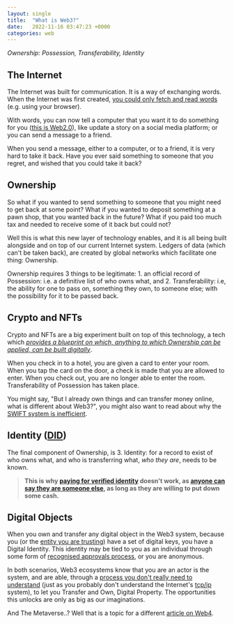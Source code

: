 ```yaml
---
layout: single
title:  "What is Web3?"
date:   2022-11-16 03:47:23 +0000
categories: web
---
```


*Ownership: Possession, Transferability, Identity*

## The Internet

The Internet was built for communication.
It is a way of exchanging words.
When the Internet was first created, [you could only fetch and read words][web1] (e.g. using your browser).

With words, you can now tell a computer that you want it to do something for you ([this is Web2.0][web2]), like update a story on a social media platform; or you can send a message to a friend.

When you send a message, either to a computer, or to a friend, it is very hard to take it back. Have you ever said something to someone that you regret, and wished that you could take it back?

## Ownership

So what if you wanted to send something to someone that you might need to get back at some point?
What if you wanted to deposit something at a pawn shop, that you wanted back in the future?
What if you paid too much tax and needed to receive some of it back but could not?

Well this is what this new layer of technology enables, and it is all being built alongside and on top of our current Internet system. Ledgers of data (which can't be taken back), are created by global networks which facilitate one thing: Ownership.

Ownership requires 3 things to be legitimate: 1. an official record of Possession: i.e. a definitive list of who owns what, and 2. Transferability: i.e, the ability for one to pass on, something they own, to someone else; with the possibility for it to be passed back.

## Crypto and NFTs

Crypto and NFTs are a big experiment built on top of this technology, a tech which *[provides a blueprint on which, anything to which Ownership can be applied, can be built digitally][blockchain-revolution]*. 

When you check in to a hotel, you are given a card to enter your room. When you tap the card on the door, a check is made that you are allowed to enter. When you check out, you are no longer able to enter the room. Transferability of Possession has taken place.

You might say, "But I already own things and can transfer money online, what is different about Web3?", you might also want to read about why the [SWIFT system is inefficient][swift].

## Identity ([DID][did])

The final component of Ownership, is 3. Identity: for a record to exist of who owns what, and who is transferring what, *who they are*, needs to be known.

>**This is why [paying for verified identity][twitter] doesn't work, as [anyone can say they are someone else][fake-accounts], as long as they are willing to put down some cash.**

## Digital Objects

When you own and transfer any digital object in the Web3 system, because you (or the [entity you are trusting][custodial-entity]) have a set of digital keys, you have a Digital Identity. This identity may be tied to you as an individual through some form of [recognised approvals process][kyc], or you are anonymous.

In both scenarios, Web3 ecosystems know that you are an actor is the system, and are able, through a [process you don't really need to understand][blockchain] (just as you probably don't understand the Internet's [tcp/ip][tcp-ip] system), to let you Transfer and Own, Digital Property. The opportunities this unlocks are only as big as our imaginations.

And The Metaverse..? Well that is a topic for a different [article on Web4][what-is-web-4].

[web1]: https://www.techopedia.com/definition/27960/web-10
[web2]: https://www.oreilly.com/pub/a/web2/archive/what-is-web-20.html
[what-is-web-4]: https://www.igi-global.com/dictionary/overview-differentiation-evolutionary-steps-web/35103
[kyc]: https://www.swift.com/your-needs/financial-crime-cyber-security/know-your-customer-kyc/meaning-kyc
[custodial-entity]: https://www.investopedia.com/terms/c/custodian.asp
[tcp-ip]: https://en.wikipedia.org/wiki/Internet_protocol_suite
[blockchain]: https://www.youtube.com/watch?v=y2O2H0QADpo
[blockchain-revolution]: https://dontapscott.com/books/blockchain-revolution/
[did]: https://www.gov.uk/government/news/new-legislation-set-to-make-digital-identities-more-trustworthy-and-secure
[twitter]: https://www.forbes.com/sites/danielwebber/2022/11/15/how-viable-are-elon-musks-payments-plans-for-twitter/?sh=71040e425a08
[fake-accounts]: https://gizmodo.com/15-fake-twitter-accounts-elon-musk-chaos-verification-1849771209
[digital-property]: https://www.business.com/articles/investing-in-digital-real-estate/
[swift]: https://www.investopedia.com/news/does-blockchains-popularity-mean-end-swift/
